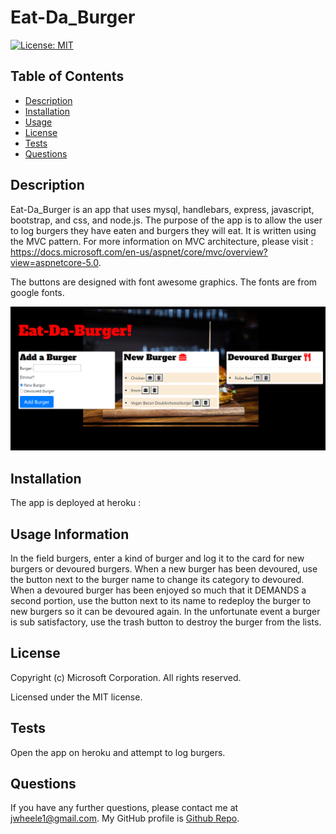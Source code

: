 # Eat-Da_Burger
  [![License: MIT](https://img.shields.io/badge/License-MIT-yellow.svg)](https://opensource.org/licenses/MIT)
  ## Table of Contents
  * [Description](#Description)
  * [Installation](#Installation)
  * [Usage](#Usage)
  * [License](#License)
  * [Tests](#Tests)
  * [Questions](#Questions)
  ## Description
  Eat-Da_Burger is an app that uses mysql, handlebars, express, javascript, bootstrap, and css, and node.js. The purpose of the app is to allow the user to log burgers they have eaten and burgers they will eat. It is written using the MVC pattern. For more information on MVC architecture, please visit : https://docs.microsoft.com/en-us/aspnet/core/mvc/overview?view=aspnetcore-5.0.

  The buttons are designed with font awesome graphics. The fonts are from google fonts.
  
  ![Web page](public/assets/img/Screen_Cap.png)
  ## Installation
  The app is deployed at heroku :
  ## Usage Information
  In the field burgers, enter a kind of burger and log it to the card for new burgers or devoured burgers. When a new burger has been devoured, use the button next to the burger name to change its category to devoured. When a devoured burger has been enjoyed so much that it DEMANDS a second portion, use the button next to its name to redeploy the burger to new burgers so it can be devoured again. In the unfortunate event a burger is sub satisfactory, use the trash button to destroy the burger from the lists.
  ## License
  Copyright (c) Microsoft Corporation. All rights reserved.
  
  Licensed under the MIT license.
  ## Tests
  Open the app on heroku and attempt to log burgers.
  ## Questions
  If you have any further questions, please contact me at jwheele1@gmail.com.
  My GitHub profile is [Github Repo](https://github.com/jrtwheeler).

